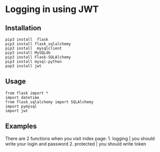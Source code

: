 # Logging in using JWT

<h2>Installation</h2>

```
pip3 install  flask
pip3 install flask_sqlalchemy
pip3 install  mysqlclient
pip3 install MySQLdb
pip3 install Flask-SQLAlchemy
pip3 install mysql-python
pop3 install jwt
```

<h2>Usage </h2>

```
from flask import *
import datetime
from flask_sqlalchemy import SQLAlchemy
import pymysql
import jwt
```

<h2>Examples</h2>
There are 2 functions when you visit index page:
1. logging | you should write your login and password
2. protected | you should write token
